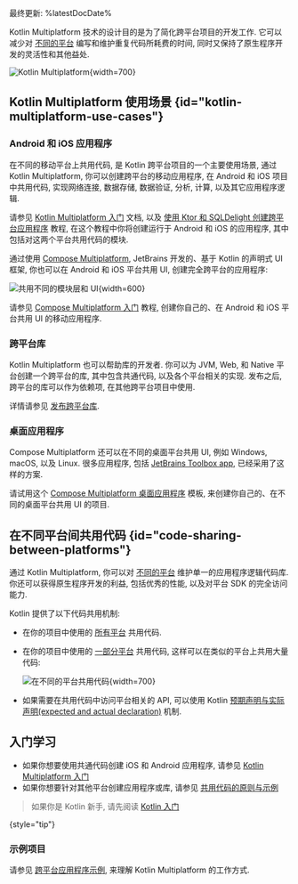 [//]: # (title: Kotlin Multiplatform)
[//]: # (description: Kotlin Multiplatform 可以创建跨平台应用程序, 运行在桌面, Web, 以及移动设备上在共用应用程序逻辑的同时, 还能保持原生应用程序的用户体验.)

最终更新: %latestDocDate%

Kotlin Multiplatform 技术的设计目的是为了简化跨平台项目的开发工作.
它可以减少对 [不同的平台](#kotlin-multiplatform-use-cases) 编写和维护重复代码所耗费的时间,
同时又保持了原生程序开发的灵活性和其他益处.

![Kotlin Multiplatform](kotlin-multiplatform.svg){width=700}

## Kotlin Multiplatform 使用场景 {id="kotlin-multiplatform-use-cases"}

### Android 和 iOS 应用程序

在不同的移动平台上共用代码, 是 Kotlin 跨平台项目的一个主要使用场景,
通过 Kotlin Multiplatform, 你可以创建跨平台的移动应用程序,
在 Android 和 iOS 项目中共用代码, 实现网络连接, 数据存储, 数据验证, 分析, 计算, 以及其它应用程序逻辑.

请参见 [Kotlin Multiplatform 入门](https://www.jetbrains.com/help/kotlin-multiplatform-dev/multiplatform-getting-started.html) 文档,
以及 [使用 Ktor 和 SQLDelight 创建跨平台应用程序](https://www.jetbrains.com/help/kotlin-multiplatform-dev/multiplatform-ktor-sqldelight.html) 教程,
在这个教程中你将创建运行于 Android 和 iOS 的应用程序, 其中包括对这两个平台共用代码的模块.

通过使用 [Compose Multiplatform](https://www.jetbrains.com/lp/compose-multiplatform/),
JetBrains 开发的、基于 Kotlin 的声明式 UI 框架,
你也可以在 Android 和 iOS 平台共用 UI, 创建完全跨平台的应用程序:

![共用不同的模块层和 UI](multiplatform-compose.svg){width=600}

请参见 [Compose Multiplatform 入门](https://github.com/JetBrains/compose-multiplatform-ios-android-template/#readme) 教程,
创建你自己的、在 Android 和 iOS 平台共用 UI 的移动应用程序.

### 跨平台库

Kotlin Multiplatform 也可以帮助库的开发者. 你可以为 JVM, Web, 和 Native 平台创建一个跨平台的库, 其中包含共通代码, 以及各个平台相关的实现.
发布之后, 跨平台的库可以作为依赖项, 在其他跨平台项目中使用.

详情请参见 [发布跨平台库](multiplatform-publish-lib.md).

### 桌面应用程序

Compose Multiplatform 还可以在不同的桌面平台共用 UI, 例如 Windows, macOS, 以及 Linux.
很多应用程序,
包括 [JetBrains Toolbox app](https://blog.jetbrains.com/kotlin/2021/12/compose-multiplatform-toolbox-case-study/),
已经采用了这样的方案.

请试用这个 [Compose Multiplatform 桌面应用程序](https://github.com/JetBrains/compose-multiplatform-desktop-template#readme)
模板, 来创建你自己的、在不同的桌面平台共用 UI 的项目.

## 在不同平台间共用代码 {id="code-sharing-between-platforms"}

通过 Kotlin Multiplatform, 你可以对 [不同的平台](multiplatform-dsl-reference.md#targets) 维护单一的应用程序逻辑代码库.
你还可以获得原生程序开发的利益, 包括优秀的性能, 以及对平台 SDK 的完全访问能力.

Kotlin 提供了以下代码共用机制:

* 在你的项目中使用的 [所有平台](multiplatform-share-on-platforms.md#share-code-on-all-platforms) 共用代码.
* 在你的项目中使用的 [一部分平台](multiplatform-share-on-platforms.md#share-code-on-similar-platforms) 共用代码, 这样可以在类似的平台上共用大量代码:

    ![在不同的平台共用代码](kotlin-multiplatform-hierarchical-structure.svg){width=700}

* 如果需要在共用代码中访问平台相关的 API, 可以使用 Kotlin [预期声明与实际声明(expected and actual declaration)](multiplatform-expect-actual.md) 机制.

## 入门学习

* 如果你想要使用共通代码创建 iOS 和 Android 应用程序, 请参见 [Kotlin Multiplatform 入门](https://www.jetbrains.com/help/kotlin-multiplatform-dev/multiplatform-getting-started.html)
* 如果你想要针对其他平台创建应用程序或库, 请参见 [共用代码的原则与示例](multiplatform-share-on-platforms.md)

> 如果你是 Kotlin 新手, 请先阅读 [Kotlin 入门](getting-started.md)
>
{style="tip"}

### 示例项目

请参见 [跨平台应用程序示例](https://www.jetbrains.com/help/kotlin-multiplatform-dev/multiplatform-samples.html),
来理解 Kotlin Multiplatform 的工作方式.

